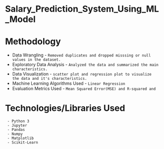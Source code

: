# Salary_Prediction_System_Using_ML_Model




# Methodology

 - Data Wrangling - `Removed duplicates and dropped misssing or null values in the dataset.`
 - Exploratory Data Analysis - `Analyzed the data and summarized the main characteristics.`
 - Data Visualization - `scatter plot and regression plot to visualize the data and it's characteristics.`
 - Machine Learning Algorithms Used - `Linear Regression `
 - Evaluation Metrics Used - `Mean Squared Error(MSE) and R-squared and `




# Technologies/Libraries Used
``` 
 - Python 3
 - Jupyter
 - Pandas
 - Numpy
 - Matplotlib
 - Scikit-Learn
 ```
